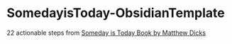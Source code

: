 # SomedayisToday-ObsidianTemplate
22 actionable steps from [Someday is Today Book by Matthew Dicks](https://amzn.to/3GncXOr)





